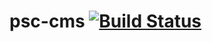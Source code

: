 psc-cms [![Build Status](https://travis-ci.org/pscheit/psc-cms.png)](https://travis-ci.org/pscheit/psc-cms)
=======

